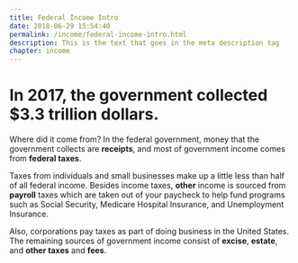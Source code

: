 ```yaml
---
title: Federal Income Intro
date: 2018-06-29 15:54:40
permalink: /income/federal-income-intro.html
description: This is the text that goes in the meta description tag
chapter: income
---
```

# In 2017, the government collected $3.3 trillion dollars.  

Where did it come from? In the federal government, money that the government collects are **receipts**, and most of government income comes from **federal taxes**.

Taxes from individuals and small businesses make up a little less than half of all federal income. Besides income taxes, **other** income is sourced from **payroll** taxes which are taken out of your paycheck to help fund programs such as Social Security, Medicare Hospital Insurance, and Unemployment Insurance.

Also, corporations pay taxes as part of doing business in the United States. The remaining sources of government income consist of **excise**, **estate**, and **other taxes** and **fees**.

<script src="../assets/income/intro.js" /> 
